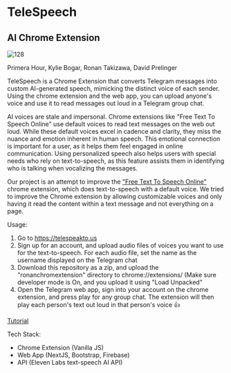 <h1>TeleSpeech</h1>
<h2>AI Chrome Extension </h2>

![128](https://github.com/David-Prelinger/hackharvard/assets/71115970/ccef3cd6-6923-4c01-ad7b-a7444116154a)

Primera Hour, Kylie Bogar, Ronan Takizawa, David Prelinger

TeleSpeech is a Chrome Extension that converts Telegram messages into custom AI-generated speech, mimicking the distinct voice of each sender. Using the chrome extension and the web app, you can upload anyone's voice and use it to read messages out loud in a Telegram group chat. 

AI voices are stale and impersonal. Chrome extensions like "Free Text To Speech Online" use default voices to read text messages on the web out loud. While these default voices excel in cadence and clarity, they miss the nuance and emotion inherent in human speech. This emotional connection is important for a user, as it helps them feel engaged in online communication. Using personalized speech also helps users with special needs who rely on text-to-speech, as this feature assists them in identifying who is talking when vocalizing the messages.

Our project is an attempt to improve the <a href="https://chrome.google.com/webstore/detail/free-text-to-speech-onlin/npdkkcjlmhcnnaoobfdjndibfkkhhdfn">"Free Text To Speech Online"</a> chrome extension, which does text-to-speech with a default voice. We tried to improve the Chrome extension by allowing customizable voices and only having it read the content within a text message and not everything on a page. 

Usage:

1. Go to https://telespeakto.us
2. Sign up for an account, and upload audio files of voices you want to use for the text-to-speech. For each audio file, set the name as the username displayed on the Telegram chat
3. Download this repository as a zip, and upload the "ronanchromextension" directory to chrome://extensions/ (Make sure developer mode is On, and you upload it using "Load Unpacked"
4. Open the Telegram web app, sign into your account on the chrome extension, and press play for any group chat. The extension will then play each person's text out loud in that person's voice 👍

<a href="https://www.youtube.com/watch?v=FSYjliOjmUY&ab_channel=PrimeraHour">Tutorial</a>

Tech Stack: 
- Chrome Extension (Vanilla JS)
- Web App (NextJS, Bootstrap, Firebase)
- API (Eleven Labs text-speech AI API)
